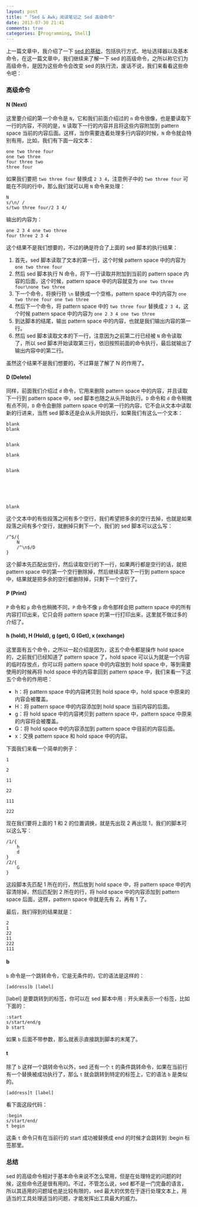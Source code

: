 ```yaml
---
layout: post
title: "「Sed & Awk」阅读笔记之 Sed 高级命令"
date: 2013-07-30 21:41
comments: true
categories: [Programming, Shell]
---
```


上一篇文章中，我介绍了一下 [sed 的基础](../../../../2013/07/28/sed-and-awk-part-one/)，包括执行方式、地址选择器以及基本命令，在这一篇文章中，我们继续来了解一下 sed 的高级命令，之所以称它们为高级命令，是因为这些命令会改变 sed 的执行流，废话不说，我们来看看这些命令吧：

### 高级命令

#### N (Next)

这里要介绍的第一个命令是 `N`，它和我们前面介绍过的 `n` 命令很像，也是要读取下一行的内容，不同的是，`N` 读取下一行的内容并且将这些内容附加到 pattern space 当前的内容后面。这样，当你需要连着处理多行内容的时候，`N` 命令就会特别有用，比如，我们有下面一段文本：

```
one two three four
one two three 
four three two
three four
```

如果我们要把 `two three four` 替换成 `2 3 4`，注意例子中的 `two three four` 可能在不同的行中，那么我们就可以用 `N` 命令来处理：


```
N
s/\n/ /
s/two three four/2 3 4/
```

输出的内容为：

```
one 2 3 4 one two three
four three 2 3 4
```

这个结果不是我们想要的，不过的确是符合了上面的 sed 脚本的执行结果：

1. 首先，sed 脚本读取了文本的第一行，这个时候 pattern space 中的内容为 `one two three four`
2. 然后 sed 脚本执行 N 命令，将下一行读取并附加到当前的 pattern space 内容的后面，这个时候，pattern space 中的内容就变为 `one two three four\none two three`
3. 下一个命令，将换行符 `\n` 替换成一个空格，pattern space 中的内容为 `one two three four one two three`
4. 然后下一个命令，将 pattern space 中的 `two three four` 替换成 `2 3 4`，这个时候 pattern space 中的内容为 `one 2 3 4 one two three`
5. 到达脚本的结尾，输出 pattern space 中的内容，也就是我们输出内容的第一行。
6. 然后 sed 脚本读取文本的下一行，注意因为之前第二行已经被 `N` 命令读取了，所以 sed 脚本开始读取第三行，依旧按照前面的命令执行，最后就输出了输出内容中的第二行。

虽然这个结果不是我们想要的，不过算是了解了 N 的作用了。

#### D (Delete)

同样，前面我们介绍过 `d` 命令，它用来删除 pattern space 中的内容，并且读取下一行到 pattern space 中，sed 脚本也随之从头开始执行。`D` 命令和 `d` 命令稍微有点不同，`D` 命令会删除 pattern space 中的第一行的内容，它不会从文本中读取新的行进来，当然 sed 脚本还是会从头开始执行，如果我们有这么一个文本：

```
blank
blank


blank

blank


blank






blank
```

这个文本中的有些段落之间有多个空行，我们希望把多余的空行去掉，也就是如果段落之间有多个空行，就删掉只剩下一个，我们的 sed 脚本可以这么写：

```
/^$/{
	N
	/^\n$/D
}

```

这个脚本先匹配出空行，然后读取空行的下一行，如果两行都是空行的话，就把 pattern space 中的第一个空行删除掉，然后继续读取下一行到 pattern space 中，结果就是把多余的空行都删除掉，只剩下一个空行了。

#### P (Print)

`P` 命令和 `p` 命令也稍微不同，`P` 命令不像 `p` 命令那样会把 pattern space 中的所有内容打印出来，它只会将 pattern space 的第一行打印出来，这里就不做过多的介绍了。

#### h (hold), H (Hold), g (get), G (Get), x (exchange)

这里面有五个命令，之所以一起介绍是因为，这五个命令都是操作 hold space 的，之前我们已经知道了 pattern space 了，hold space 可以认为就是一个内容的临时存放点，你可以将 pattern space 中的内容放到 hold space 中，等到需要使用的时候再将 hold space 中的内容拿回到 pattern space 中，我们来看一下这五个命令的作用吧：

* h：将 pattern space 中的内容拷贝到 hold space 中，hold space 中原来的内容会被覆盖。
* H：将 pattern space 中的内容添加到 hold space 当前内容的后面。
* g：将 hold space 中的内容拷贝到 pattern space 中，pattern space 中原来的内容将会被覆盖。
* G：将 hold space 中的内容添加到 pattern space 中目前的内容后面。
* x：交换 pattern space 和 hold space 中的内容。

下面我们来看一个简单的例子：

```
1
2
11
22
111
222
```

现在我们要将上面的 1 和 2 的位置调换，就是先出现 2 再出现 1，我们的脚本可以这么写：

```
/1/{
	h
	d
}
/2/{
	G
}
```

这段脚本先匹配 1 所在的行，然后放到 hold space 中，将 pattern space 中的内容清除掉，然后匹配到 2 所在的行，将 hold space 中的内容添加到 pattern space 后面，这样，pattern space 中就是先有 2，再有 1 了。

最后，我们得到的结果就是：

```
2
1
22
11
222
111
```

#### b

`b` 命令是一个跳转命令，它是无条件的，它的语法是这样的：

```
[address]b [label]
```

[label] 是要跳转到的标签，你可以在 sed 脚本中用 `:` 开头来表示一个标签，比如下面的：

```
:start
s/start/end/g
b start
```

如果 `b` 后面不带参数，那么就表示直接跳到脚本的末尾了。

#### t

除了 `b` 这样一个跳转命令以外，sed 还有一个 `t` 的条件跳转命令，如果在当前行有一个替换被成功执行了，那么 `t` 就会跳转到特定的标签上，它的语法 `b` 是类似的。

```
[address]t [label]
```

看下面这段代码：

```
:begin
s/start/end/
t begin
```

这条 `t` 命令只有在当前行的 start 成功被替换成 end 的时候才会跳转到 :begin 标签那里。

### 总结

sed 的高级命令相对于基本命令来说不怎么常用，但是在处理特定的问题的时候，这些命令还是很有用的。不过，不管怎么说，sed 都不是一门完备的语言，所以其适用的问题域也是比较有限的，sed 最大的优势在于逐行处理文本上，用适当的工具处理适当的问题，才能发挥出工具最大的威力。